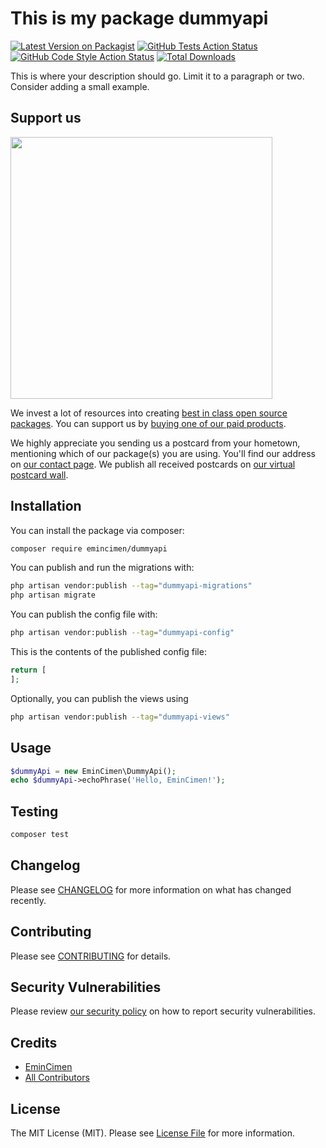 # This is my package dummyapi

[![Latest Version on Packagist](https://img.shields.io/packagist/v/emincimen/dummyapi.svg?style=flat-square)](https://packagist.org/packages/emincimen/dummyapi)
[![GitHub Tests Action Status](https://img.shields.io/github/actions/workflow/status/emincimen/dummyapi/run-tests.yml?branch=main&label=tests&style=flat-square)](https://github.com/emincimen/dummyapi/actions?query=workflow%3Arun-tests+branch%3Amain)
[![GitHub Code Style Action Status](https://img.shields.io/github/actions/workflow/status/emincimen/dummyapi/fix-php-code-style-issues.yml?branch=main&label=code%20style&style=flat-square)](https://github.com/emincimen/dummyapi/actions?query=workflow%3A"Fix+PHP+code+style+issues"+branch%3Amain)
[![Total Downloads](https://img.shields.io/packagist/dt/emincimen/dummyapi.svg?style=flat-square)](https://packagist.org/packages/emincimen/dummyapi)

This is where your description should go. Limit it to a paragraph or two. Consider adding a small example.

## Support us

[<img src="https://github-ads.s3.eu-central-1.amazonaws.com/dummyapi.jpg?t=1" width="419px" />](https://spatie.be/github-ad-click/dummyapi)

We invest a lot of resources into creating [best in class open source packages](https://spatie.be/open-source). You can support us by [buying one of our paid products](https://spatie.be/open-source/support-us).

We highly appreciate you sending us a postcard from your hometown, mentioning which of our package(s) you are using. You'll find our address on [our contact page](https://spatie.be/about-us). We publish all received postcards on [our virtual postcard wall](https://spatie.be/open-source/postcards).

## Installation

You can install the package via composer:

```bash
composer require emincimen/dummyapi
```

You can publish and run the migrations with:

```bash
php artisan vendor:publish --tag="dummyapi-migrations"
php artisan migrate
```

You can publish the config file with:

```bash
php artisan vendor:publish --tag="dummyapi-config"
```

This is the contents of the published config file:

```php
return [
];
```

Optionally, you can publish the views using

```bash
php artisan vendor:publish --tag="dummyapi-views"
```

## Usage

```php
$dummyApi = new EminCimen\DummyApi();
echo $dummyApi->echoPhrase('Hello, EminCimen!');
```

## Testing

```bash
composer test
```

## Changelog

Please see [CHANGELOG](CHANGELOG.md) for more information on what has changed recently.

## Contributing

Please see [CONTRIBUTING](CONTRIBUTING.md) for details.

## Security Vulnerabilities

Please review [our security policy](../../security/policy) on how to report security vulnerabilities.

## Credits

- [EminCimen](https://github.com/EminCimen)
- [All Contributors](../../contributors)

## License

The MIT License (MIT). Please see [License File](LICENSE.md) for more information.

